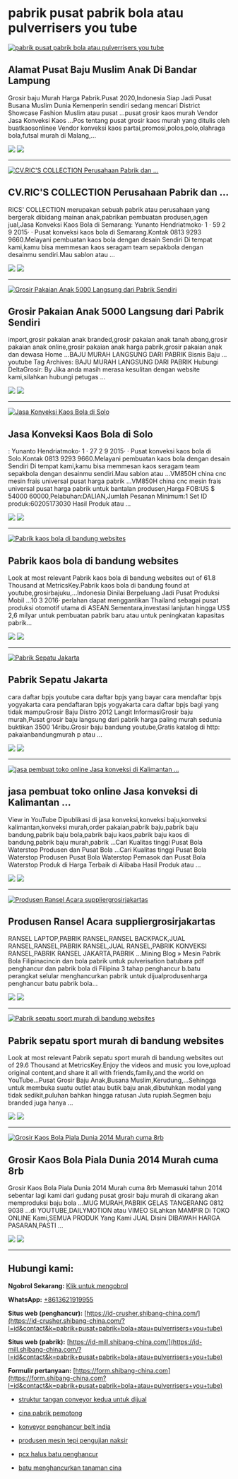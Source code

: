 # pabrik pusat pabrik bola atau pulverrisers you tube

<a href="https://swt.shibang-china.com/?l=id&img&k=pabrik+pusat+pabrik+bola+atau+pulverrisers+you+tube" target="_blank">![pabrik pusat pabrik bola atau pulverrisers you tube](http://static.shibang-china.com/all-800x300/214.jpg)</a>

## Alamat Pusat Baju Muslim Anak Di Bandar Lampung
Grosir baju Murah Harga Pabrik.Pusat 2020,Indonesia Siap Jadi Pusat Busana Muslim Dunia Kemenperin sendiri sedang mencari District Showcase Fashion Muslim atau pusat …pusat grosir kaos murah Vendor Jasa Konveksi Kaos …Pos tentang pusat grosir kaos murah yang ditulis oleh buatkaosonlinee Vendor konveksi kaos partai,promosi,polos,polo,olahraga bola,futsal murah di Malang,…


<a href="https://whatsapp.shibangsoft.com/WhatsApp.php" target="_blank" title="WhatsApp">![](http://static.shibang-china.com/icon/whatsapp.png)</a> <a href="https://swt.shibang-china.com/?l=id&icon&k=pabrik+pusat+pabrik+bola+atau+pulverrisers+you+tube" target="_blank">![](http://static.shibang-china.com/icon/chat-id.png)</a>

---

<a href="https://swt.shibang-china.com/?l=id&img&k=pabrik+pusat+pabrik+bola+atau+pulverrisers+you+tube" target="_blank">![CV.RIC'S COLLECTION Perusahaan Pabrik dan …](http://static.shibang-china.com/all-800x300/1248.jpg)</a>

## CV.RIC'S COLLECTION Perusahaan Pabrik dan …
RICS' COLLECTION merupakan sebuah pabrik atau perusahaan yang bergerak dibidang mainan anak,pabrikan pembuatan produsen,agen jual,Jasa Konveksi Kaos Bola di Semarang: Yunanto Hendriatmoko· 1 · 59 2 9 2015· · Pusat konveksi kaos bola di Semarang.Kontak 0813 9293 9660.Melayani pembuatan kaos bola dengan desain Sendiri Di tempat kami,kamu bisa memmesan kaos seragam team sepakbola dengan desainmu sendiri.Mau sablon atau …


<a href="https://whatsapp.shibangsoft.com/WhatsApp.php" target="_blank" title="WhatsApp">![](http://static.shibang-china.com/icon/whatsapp.png)</a> <a href="https://swt.shibang-china.com/?l=id&icon&k=pabrik+pusat+pabrik+bola+atau+pulverrisers+you+tube" target="_blank">![](http://static.shibang-china.com/icon/chat-id.png)</a>

---

<a href="https://swt.shibang-china.com/?l=id&img&k=pabrik+pusat+pabrik+bola+atau+pulverrisers+you+tube" target="_blank">![Grosir Pakaian Anak 5000 Langsung dari Pabrik Sendiri](http://static.shibang-china.com/all-800x300/119.jpg)</a>

## Grosir Pakaian Anak 5000 Langsung dari Pabrik Sendiri
import,grosir pakaian anak branded,grosir pakaian anak tanah abang,grosir pakaian anak online,grosir pakaian anak harga pabrik,grosir pakaian anak dan dewasa Home …BAJU MURAH LANGSUNG DARI PABRIK Bisnis Baju …youtube Tag Archives: BAJU MURAH LANGSUNG DARI PABRIK Hubungi DeltaGrosir: By Jika anda masih merasa kesulitan dengan website kami,silahkan hubungi petugas …


<a href="https://whatsapp.shibangsoft.com/WhatsApp.php" target="_blank" title="WhatsApp">![](http://static.shibang-china.com/icon/whatsapp.png)</a> <a href="https://swt.shibang-china.com/?l=id&icon&k=pabrik+pusat+pabrik+bola+atau+pulverrisers+you+tube" target="_blank">![](http://static.shibang-china.com/icon/chat-id.png)</a>

---

<a href="https://swt.shibang-china.com/?l=id&img&k=pabrik+pusat+pabrik+bola+atau+pulverrisers+you+tube" target="_blank">![Jasa Konveksi Kaos Bola di Solo](http://static.shibang-china.com/all-800x300/829.jpg)</a>

## Jasa Konveksi Kaos Bola di Solo
: Yunanto Hendriatmoko· 1 · 27 2 9 2015· · Pusat konveksi kaos bola di Solo.Kontak 0813 9293 9660.Melayani pembuatan kaos bola dengan desain Sendiri Di tempat kami,kamu bisa memmesan kaos seragam team sepakbola dengan desainmu sendiri.Mau sablon atau …VM850H china cnc mesin frais universal pusat harga pabrik …VM850H china cnc mesin frais universal pusat harga pabrik untuk bantalan produsen,Harga FOB:US $ 54000 60000,Pelabuhan:DALIAN,Jumlah Pesanan Minimum:1 Set ID produk:60205173030 Hasil Produk atau …


<a href="https://whatsapp.shibangsoft.com/WhatsApp.php" target="_blank" title="WhatsApp">![](http://static.shibang-china.com/icon/whatsapp.png)</a> <a href="https://swt.shibang-china.com/?l=id&icon&k=pabrik+pusat+pabrik+bola+atau+pulverrisers+you+tube" target="_blank">![](http://static.shibang-china.com/icon/chat-id.png)</a>

---

<a href="https://swt.shibang-china.com/?l=id&img&k=pabrik+pusat+pabrik+bola+atau+pulverrisers+you+tube" target="_blank">![Pabrik kaos bola di bandung websites](http://static.shibang-china.com/all-800x300/880.jpg)</a>

## Pabrik kaos bola di bandung websites
Look at most relevant Pabrik kaos bola di bandung websites out of 61.8 Thousand at MetricsKey.Pabrik kaos bola di bandung found at youtube,grosirbajuku,…Indonesia Dinilai Berpeluang Jadi Pusat Produksi Mobil …10 3 2016· perlahan dapat menggantikan Thailand sebagai pusat produksi otomotif utama di ASEAN.Sementara,investasi lanjutan hingga US$ 2,6 milyar untuk pembuatan pabrik baru atau untuk peningkatan kapasitas pabrik…


<a href="https://whatsapp.shibangsoft.com/WhatsApp.php" target="_blank" title="WhatsApp">![](http://static.shibang-china.com/icon/whatsapp.png)</a> <a href="https://swt.shibang-china.com/?l=id&icon&k=pabrik+pusat+pabrik+bola+atau+pulverrisers+you+tube" target="_blank">![](http://static.shibang-china.com/icon/chat-id.png)</a>

---

<a href="https://swt.shibang-china.com/?l=id&img&k=pabrik+pusat+pabrik+bola+atau+pulverrisers+you+tube" target="_blank">![Pabrik Sepatu Jakarta](http://static.shibang-china.com/all-800x300/935.jpg)</a>

## Pabrik Sepatu Jakarta
cara daftar bpjs youtube cara daftar bpjs yang bayar cara mendaftar bpjs yogyakarta cara pendaftaran bpjs yogyakarta cara daftar bpjs bagi yang tidak mampuGrosir Baju Distro 2012 Langit InformasiGrosir baju murah,Pusat grosir baju langsung dari pabrik harga paling murah sedunia buktikan 3500 14ribu.Grosir baju bandung youtube,Gratis katalog di http: pakaianbandungmurah p atau …


<a href="https://whatsapp.shibangsoft.com/WhatsApp.php" target="_blank" title="WhatsApp">![](http://static.shibang-china.com/icon/whatsapp.png)</a> <a href="https://swt.shibang-china.com/?l=id&icon&k=pabrik+pusat+pabrik+bola+atau+pulverrisers+you+tube" target="_blank">![](http://static.shibang-china.com/icon/chat-id.png)</a>

---

<a href="https://swt.shibang-china.com/?l=id&img&k=pabrik+pusat+pabrik+bola+atau+pulverrisers+you+tube" target="_blank">![jasa pembuat toko online Jasa konveksi di Kalimantan …](http://static.shibang-china.com/all-800x300/54.jpg)</a>

## jasa pembuat toko online Jasa konveksi di Kalimantan …
View in YouTube Dipublikasi di jasa konveksi,konveksi baju,konveksi kalimantan,konveksi murah,order pakaian,pabrik baju,pabrik baju bandung,pabrik baju bola,pabrik baju kaos,pabrik baju kaos di bandung,pabrik baju murah,pabrik …Cari Kualitas tinggi Pusat Bola Waterstop Produsen dan Pusat Bola …Cari Kualitas tinggi Pusat Bola Waterstop Produsen Pusat Bola Waterstop Pemasok dan Pusat Bola Waterstop Produk di Harga Terbaik di Alibaba Hasil Produk atau …


<a href="https://whatsapp.shibangsoft.com/WhatsApp.php" target="_blank" title="WhatsApp">![](http://static.shibang-china.com/icon/whatsapp.png)</a> <a href="https://swt.shibang-china.com/?l=id&icon&k=pabrik+pusat+pabrik+bola+atau+pulverrisers+you+tube" target="_blank">![](http://static.shibang-china.com/icon/chat-id.png)</a>

---

<a href="https://swt.shibang-china.com/?l=id&img&k=pabrik+pusat+pabrik+bola+atau+pulverrisers+you+tube" target="_blank">![Produsen Ransel Acara suppliergrosirjakartas](http://static.shibang-china.com/all-800x300/1054.jpg)</a>

## Produsen Ransel Acara suppliergrosirjakartas
RANSEL LAPTOP,PABRIK RANSEL,RANSEL BACKPACK,JUAL RANSEL,RANSEL,PABRIK RANSEL,JUAL RANSEL,PABRIK KONVEKSI RANSEL,PABRIK RANSEL JAKARTA,PABRIK …Mining Blog » Mesin Pabrik Bola Filipinacincin dan bola pabrik untuk pulverisation batubara pdf penghancur dan pabrik bola di Filipina 3 tahap penghancur b.batu perangkat selular menghancurkan pabrik untuk dijualprodusenharga penghancur batu pabrik bola…


<a href="https://whatsapp.shibangsoft.com/WhatsApp.php" target="_blank" title="WhatsApp">![](http://static.shibang-china.com/icon/whatsapp.png)</a> <a href="https://swt.shibang-china.com/?l=id&icon&k=pabrik+pusat+pabrik+bola+atau+pulverrisers+you+tube" target="_blank">![](http://static.shibang-china.com/icon/chat-id.png)</a>

---

<a href="https://swt.shibang-china.com/?l=id&img&k=pabrik+pusat+pabrik+bola+atau+pulverrisers+you+tube" target="_blank">![Pabrik sepatu sport murah di bandung websites](http://static.shibang-china.com/all-800x300/826.jpg)</a>

## Pabrik sepatu sport murah di bandung websites
Look at most relevant Pabrik sepatu sport murah di bandung websites out of 29.6 Thousand at MetricsKey.Enjoy the videos and music you love,upload original content,and share it all with friends,family,and the world on YouTube…Pusat Grosir Baju Anak,Busana Muslim,Kerudung,…Sehingga untuk membuka suatu outlet atau butik baju anak,dibutuhkan modal yang tidak sedikit,puluhan bahkan hingga ratusan Juta rupiah.Segmen baju branded juga hanya …


<a href="https://whatsapp.shibangsoft.com/WhatsApp.php" target="_blank" title="WhatsApp">![](http://static.shibang-china.com/icon/whatsapp.png)</a> <a href="https://swt.shibang-china.com/?l=id&icon&k=pabrik+pusat+pabrik+bola+atau+pulverrisers+you+tube" target="_blank">![](http://static.shibang-china.com/icon/chat-id.png)</a>

---

<a href="https://swt.shibang-china.com/?l=id&img&k=pabrik+pusat+pabrik+bola+atau+pulverrisers+you+tube" target="_blank">![Grosir Kaos Bola Piala Dunia 2014 Murah cuma 8rb](http://static.shibang-china.com/all-800x300/1118.jpg)</a>

## Grosir Kaos Bola Piala Dunia 2014 Murah cuma 8rb
Grosir Kaos Bola Piala Dunia 2014 Murah cuma 8rb Memasuki tahun 2014 sebentar lagi kami dari gudang pusat grosir baju murah di cikarang akan memproduksi baju bola …MUG MURAH,PABRIK GELAS TANGERANG 0812 9038 …di YOUTUBE,DAILYMOTION atau VIMEO SiLahkan MAMPIR Di TOKO ONLINE Kami,SEMUA PRODUK Yang Kami JUAL Disini DIBAWAH HARGA PASARAN,PASTI …


<a href="https://whatsapp.shibangsoft.com/WhatsApp.php" target="_blank" title="WhatsApp">![](http://static.shibang-china.com/icon/whatsapp.png)</a> <a href="https://swt.shibang-china.com/?l=id&icon&k=pabrik+pusat+pabrik+bola+atau+pulverrisers+you+tube" target="_blank">![](http://static.shibang-china.com/icon/chat-id.png)</a>

---
## Hubungi kami:

**Ngobrol Sekarang:** [Klik untuk mengobrol](https://swt.shibang-china.com?l=id&contact&k=pabrik+pusat+pabrik+bola+atau+pulverrisers+you+tube)

**WhatsApp:**  [+8613621919955](https://whatsapp.shibangsoft.com/WhatsApp.php)

**Situs web (penghancur):** [https://id-crusher.shibang-china.com/](https://id-crusher.shibang-china.com/?l=id&contact&k=pabrik+pusat+pabrik+bola+atau+pulverrisers+you+tube)

**Situs web (pabrik):** [https://id-mill.shibang-china.com/](https://id-mill.shibang-china.com/?l=id&contact&k=pabrik+pusat+pabrik+bola+atau+pulverrisers+you+tube)

**Formulir pertanyaan:** [https://form.shibang-china.com](https://form.shibang-china.com?l=id&contact&k=pabrik+pusat+pabrik+bola+atau+pulverrisers+you+tube)

* [struktur tangan conveyor kedua untuk dijual](../36/struktur%20tangan%20conveyor%20kedua%20untuk%20dijual.md)

* [cina pabrik pemotong](../31/cina%20pabrik%20pemotong.md)

* [konveyor penghancur belt india](../32/konveyor%20penghancur%20belt%20india.md)

* [produsen mesin tepi pengujian naksir](../31/produsen%20mesin%20tepi%20pengujian%20naksir.md)

* [pcx halus batu penghancur](../39/pcx%20halus%20batu%20penghancur.md)

* [batu menghancurkan tanaman cina](../31/batu%20menghancurkan%20tanaman%20cina.md)